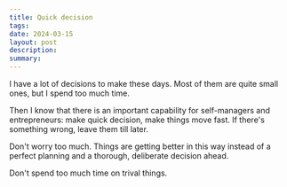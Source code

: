 ```yaml
---
title: Quick decision
tags: 
date: 2024-03-15
layout: post
description: 
summary:
---
```


I have a lot of decisions to make these days. Most of them are quite small ones, but I spend too much time. 

Then I know that there is an important capability for self-managers and entrepreneurs: make quick decision, make things move fast. If there's something wrong, leave them till later. 

Don't worry too much. Things are getting better in this way instead of a perfect planning and a thorough, deliberate decision ahead.

Don't spend too much time on trival things.